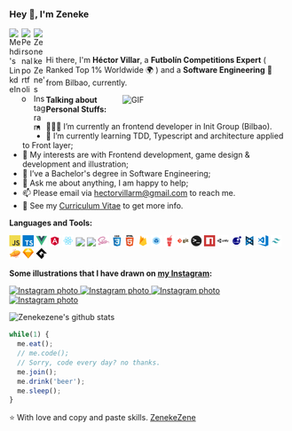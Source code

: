 ### Hey 👋, I'm Zeneke

<a href="https://www.linkedin.com/in/hectorvillarm/">
  <img align="left" alt="Mehdi's LinkdeIn" width="22px" src="https://cdn.jsdelivr.net/npm/simple-icons@v3/icons/linkedin.svg" />
</a>
<a href="https://www.hectorvillar.com">
  <img align="left" alt="Personal portfolio" width="22px" src="https://cdn.jsdelivr.net/npm/simple-icons@3.1.0/icons/googlechrome.svg" />
</a>
<a href="https://www.instagram.com/zenekezene/">
  <img align="left" alt="ZenekeZene's Instagram" width="22px" src="https://cdn.jsdelivr.net/npm/simple-icons@v3/icons/instagram.svg" />
</a>

<br />
<br />

Hi there, I'm **Héctor Villar**, a **Futbolín Competitions Expert** ( Ranked Top 1% Worldwide 🌍 ) and a **Software Engineering** 🚀 from Bilbao, currently. 

  <img align="right" alt="GIF" width="300" src="https://media.giphy.com/media/Q7SKqn3G97xpmfSOvG/giphy.gif" />

**Talking about Personal Stuffs:**

- 👨🏽‍💻 I’m currently an frontend developer in Init Group (Bilbao).
- 🌱 I’m currently learning TDD, Typescript and architecture applied to Front layer; 
- 🤔 My interests are with Frontend development, game design & development and illustration;
- 💼 I’ve a Bachelor's degree in Software Engineering;
- 💬 Ask me about anything, I am happy to help;
- 📫 Please email via hectorvillarm@gmail.com to reach me.
- 📝 See my [Curriculum Vitae](http://hectorvillar.com/Publish/CV.pdf) to get more info.


**Languages and Tools:**  

<code><img height="20" src="https://raw.githubusercontent.com/github/explore/80688e429a7d4ef2fca1e82350fe8e3517d3494d/topics/javascript/javascript.png"></code>
<code><img height="20" src="https://raw.githubusercontent.com/github/explore/80688e429a7d4ef2fca1e82350fe8e3517d3494d/topics/typescript/typescript.png"></code>
<code><img height="20" src="https://raw.githubusercontent.com/github/explore/80688e429a7d4ef2fca1e82350fe8e3517d3494d/topics/vue/vue.png"></code>
<code><img height="20" src="https://raw.githubusercontent.com/github/explore/80688e429a7d4ef2fca1e82350fe8e3517d3494d/topics/angular/angular.png"></code>
<code><img height="20" src="https://raw.githubusercontent.com/github/explore/80688e429a7d4ef2fca1e82350fe8e3517d3494d/topics/react/react.png"></code>
<code><img height="20" src="https://upload-icon.s3.us-east-2.amazonaws.com/uploads/icons/png/21133402291551942630-512.png"></code>
<code><img height="20" src="https://pixmatstudios.com/images/sample/logo/ionic.png"></code>
<code><img height="20" src="https://raw.githubusercontent.com/github/explore/80688e429a7d4ef2fca1e82350fe8e3517d3494d/topics/sass/sass.png"></code>
<code><img height="20" src="https://raw.githubusercontent.com/github/explore/80688e429a7d4ef2fca1e82350fe8e3517d3494d/topics/css/css.png"></code>
<code><img height="20" src="https://raw.githubusercontent.com/github/explore/80688e429a7d4ef2fca1e82350fe8e3517d3494d/topics/html/html.png"></code>
<code><img height="20" src="https://raw.githubusercontent.com/github/explore/80688e429a7d4ef2fca1e82350fe8e3517d3494d/topics/firebase/firebase.png"></code>
<code><img height="20" src="https://raw.githubusercontent.com/github/explore/80688e429a7d4ef2fca1e82350fe8e3517d3494d/topics/webpack/webpack.png"></code>
<code><img height="20" src="https://raw.githubusercontent.com/github/explore/80688e429a7d4ef2fca1e82350fe8e3517d3494d/topics/gulp/gulp.png"></code>
<code><img height="20" src="https://raw.githubusercontent.com/github/explore/80688e429a7d4ef2fca1e82350fe8e3517d3494d/topics/git/git.png"></code>
<code><img height="20" src="https://raw.githubusercontent.com/github/explore/80688e429a7d4ef2fca1e82350fe8e3517d3494d/topics/terminal/terminal.png"></code>
<code><img height="20" src="https://raw.githubusercontent.com/github/explore/80688e429a7d4ef2fca1e82350fe8e3517d3494d/topics/npm/npm.png"></code>
<code><img height="20" src="https://raw.githubusercontent.com/github/explore/80688e429a7d4ef2fca1e82350fe8e3517d3494d/topics/unity/unity.png"></code>
<code><img height="20" src="https://raw.githubusercontent.com/github/explore/80688e429a7d4ef2fca1e82350fe8e3517d3494d/topics/lua/lua.png"></code>
<code><img height="20" src="https://raw.githubusercontent.com/github/explore/80688e429a7d4ef2fca1e82350fe8e3517d3494d/topics/backbonejs/backbonejs.png"></code>
<code><img height="20" src="https://raw.githubusercontent.com/github/explore/80688e429a7d4ef2fca1e82350fe8e3517d3494d/topics/visual-studio-code/visual-studio-code.png"></code>
<code><img height="20" src="https://raw.githubusercontent.com/github/explore/80688e429a7d4ef2fca1e82350fe8e3517d3494d/topics/tailwind/tailwind.png"></code>
<code><img height="20" src="https://raw.githubusercontent.com/github/explore/80688e429a7d4ef2fca1e82350fe8e3517d3494d/topics/zeplin/zeplin.png"></code>
<code><img height="20" src="https://raw.githubusercontent.com/github/explore/80688e429a7d4ef2fca1e82350fe8e3517d3494d/topics/sketch/sketch.png"></code>
<code><img height="20" src="https://raw.githubusercontent.com/github/explore/80688e429a7d4ef2fca1e82350fe8e3517d3494d/topics/gamemaker/gamemaker.png"></code>


**Some illustrations that I have drawn on [my Instagram](https://instagram.com/zenekezene):**

<a href='https://www.instagram.com/p/CAtApYFCVIB/' target='_blank'>
  <img height="150" src='https://instagram.fbio2-1.fna.fbcdn.net/v/t51.2885-15/e35/101370488_1046519452412325_1645245624680042234_n.jpg?_nc_ht=instagram.fbio2-1.fna.fbcdn.net&_nc_cat=109&_nc_ohc=Di_Fr2u6vrAAX8jRbCj&oh=8f4da7d546f49a01f9a34bf9a7886050&oe=5F4DBD3E' alt='Instagram photo' />
</a>
<a href='https://www.instagram.com/p/B7DwGBPi-_4/' target='_blank'>
  <img height="150" src='https://instagram.fbio2-2.fna.fbcdn.net/v/t51.2885-15/e35/p1080x1080/82414017_1586345854839301_252668707078321734_n.jpg?_nc_ht=instagram.fbio2-2.fna.fbcdn.net&_nc_cat=101&_nc_ohc=4GiZU5qgu64AX9Vw8gP&oh=53d79c52e2b28531fb8cbabcfb5008f7&oe=5F4FD0BC' alt='Instagram photo' />
</a>
<a href='https://www.instagram.com/p/B50-DeXoacH/' target='_blank'>
  <img height="150" src='https://instagram.fbio2-2.fna.fbcdn.net/v/t51.2885-15/e35/75595283_762940700840268_451809547115594819_n.jpg?_nc_ht=instagram.fbio2-2.fna.fbcdn.net&_nc_cat=100&_nc_ohc=qIv7cRCJ9_IAX9evvEV&oh=70f1ae099b652715078c1d4e602dc2ec&oe=5F508ABC' alt='Instagram photo' />
</a>
<a href='https://www.instagram.com/p/BtjkMAtgwfu/' target='_blank'>
  <img height="150" src='https://instagram.fbio2-2.fna.fbcdn.net/v/t51.2885-15/e35/50246537_119251855830841_5415370244134001188_n.jpg?_nc_ht=instagram.fbio2-2.fna.fbcdn.net&_nc_cat=101&_nc_ohc=P_MCU4bAjOkAX_DJ2zf&oh=1240f0adeece0b8997e10258f21414a6&oe=5F4D9A49' alt='Instagram photo' />
</a>

![Zenekezene's github stats](https://github-readme-stats.vercel.app/api?username=zenekezene&show_icons=true&hide_border=true)


```js
while(1) {
  me.eat();
  // me.code();
  // Sorry, code every day? no thanks.
  me.join();
  me.drink('beer');
  me.sleep();
}
```


⭐️ With love and copy and paste skills. [ZenekeZene](https://github.com/ZenekeZene)
